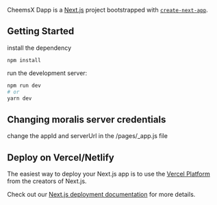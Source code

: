 CheemsX Dapp is a [Next.js](https://nextjs.org/) project bootstrapped with [`create-next-app`](https://github.com/vercel/next.js/tree/canary/packages/create-next-app).

## Getting Started

install the dependency

```bach
npm install
```

run the development server:

```bash
npm run dev
# or
yarn dev
```

## Changing moralis server credentials

change the appId and serverUrl in the /pages/_app.js file

## Deploy on Vercel/Netlify

The easiest way to deploy your Next.js app is to use the [Vercel Platform](https://vercel.com/new?utm_medium=default-template&filter=next.js&utm_source=create-next-app&utm_campaign=create-next-app-readme) from the creators of Next.js.

Check out our [Next.js deployment documentation](https://nextjs.org/docs/deployment) for more details.
